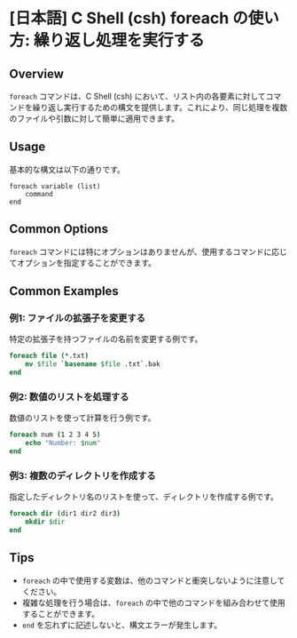 # [日本語] C Shell (csh) foreach の使い方: 繰り返し処理を実行する

## Overview
`foreach` コマンドは、C Shell (csh) において、リスト内の各要素に対してコマンドを繰り返し実行するための構文を提供します。これにより、同じ処理を複数のファイルや引数に対して簡単に適用できます。

## Usage
基本的な構文は以下の通りです。

```
foreach variable (list)
    command
end
```

## Common Options
`foreach` コマンドには特にオプションはありませんが、使用するコマンドに応じてオプションを指定することができます。

## Common Examples

### 例1: ファイルの拡張子を変更する
特定の拡張子を持つファイルの名前を変更する例です。

```csh
foreach file (*.txt)
    mv $file `basename $file .txt`.bak
end
```

### 例2: 数値のリストを処理する
数値のリストを使って計算を行う例です。

```csh
foreach num (1 2 3 4 5)
    echo "Number: $num"
end
```

### 例3: 複数のディレクトリを作成する
指定したディレクトリ名のリストを使って、ディレクトリを作成する例です。

```csh
foreach dir (dir1 dir2 dir3)
    mkdir $dir
end
```

## Tips
- `foreach` の中で使用する変数は、他のコマンドと衝突しないように注意してください。
- 複雑な処理を行う場合は、`foreach` の中で他のコマンドを組み合わせて使用することができます。
- `end` を忘れずに記述しないと、構文エラーが発生します。